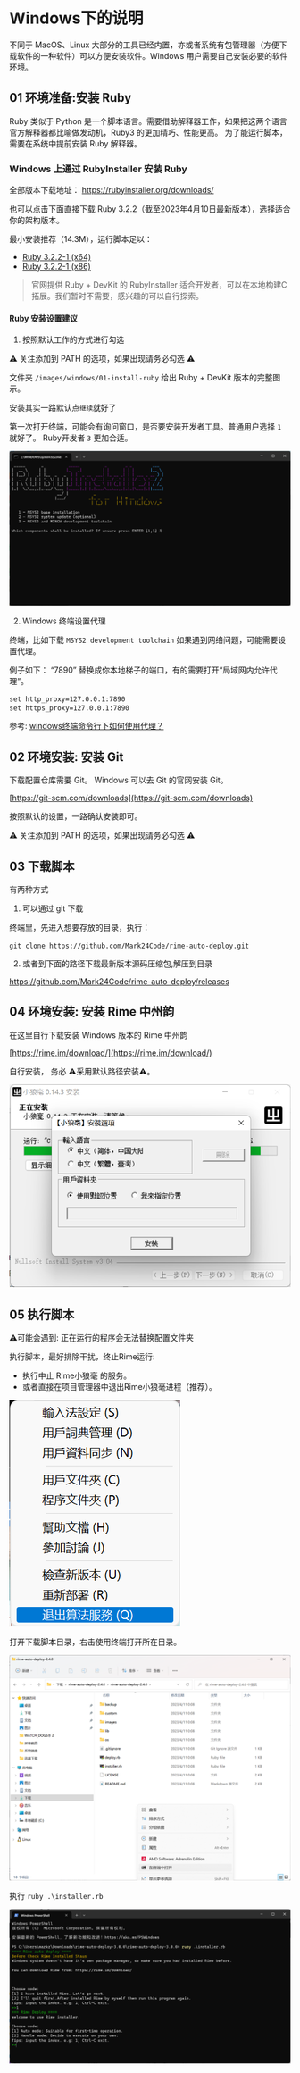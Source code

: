 

# Windows下的说明

不同于 MacOS、Linux 大部分的工具已经内置，亦或者系统有包管理器（方便下载软件的一种软件）可以方便安装软件。Windows 用户需要自己安装必要的软件环境。

## 01 环境准备:安装 Ruby

Ruby 类似于 Python 是一个脚本语言。需要借助解释器工作，如果把这两个语言官方解释器都比喻做发动机，Ruby3 的更加精巧、性能更高。 为了能运行脚本，需要在系统中提前安装 Ruby 解释器。

### Windows 上通过 RubyInstaller 安装 Ruby

全部版本下载地址： https://rubyinstaller.org/downloads/


也可以点击下面直接下载 Ruby 3.2.2（截至2023年4月10日最新版本），选择适合你的架构版本。

最小安装推荐（14.3M），运行脚本足以：

* [ Ruby 3.2.2-1 (x64) ](https://github.com/oneclick/rubyinstaller2/releases/download/RubyInstaller-3.2.2-1/rubyinstaller-3.2.2-1-x64.exe)
* [Ruby 3.2.2-1 (x86) ](https://github.com/oneclick/rubyinstaller2/releases/download/RubyInstaller-3.2.2-1/rubyinstaller-3.2.2-1-x86.exe)


> 官网提供 Ruby + DevKit 的 RubyInstaller 适合开发者，可以在本地构建C拓展。我们暂时不需要，感兴趣的可以自行探索。

####  Ruby 安装设置建议

1. 按照默认工作的方式进行勾选

⚠️ 关注添加到 PATH 的选项，如果出现请务必勾选 ⚠️

文件夹 `/images/windows/01-install-ruby` 给出 Ruby + DevKit 版本的完整图示。

安装其实一路默认点`继续`就好了

第一次打开终端，可能会有询问窗口，是否要安装开发者工具。普通用户选择 `1` 就好了。 Ruby开发者 `3` 更加合适。

![dev-chain](/images/windows/01-install-ruby/step6-dev-chain.png)


2. Windows 终端设置代理


终端，比如下载 `MSYS2 development toolchain` 如果遇到网络问题，可能需要设置代理。

例子如下： “7890” 替换成你本地梯子的端口，有的需要打开“局域网内允许代理”。
```
set http_proxy=127.0.0.1:7890
set https_proxy=127.0.0.1:7890
```

参考:  [windows终端命令行下如何使用代理？ ](https://github.com/shadowsocks/shadowsocks-windows/issues/1489)



## 02 环境安装: 安装 Git

下载配置仓库需要 Git。 Windows 可以去 Git 的官网安装 Git。

[https://git-scm.com/downloads](https://git-scm.com/downloads)

按照默认的设置，一路确认安装即可。

⚠️ 关注添加到 PATH 的选项，如果出现请务必勾选 ⚠️



## 03 下载脚本

有两种方式

1. 可以通过 git 下载

终端里，先进入想要存放的目录，执行：

`git clone https://github.com/Mark24Code/rime-auto-deploy.git`

2. 或者到下面的路径下载最新版本源码压缩包,解压到目录

https://github.com/Mark24Code/rime-auto-deploy/releases



## 04 环境安装: 安装 Rime 中州韵 

在这里自行下载安装 Windows 版本的 Rime 中州韵

[https://rime.im/download/](https://rime.im/download/)

自行安装， 务必 ⚠️采用默认路径安装⚠️。

![default-path](/images/windows/04-install-rime/step1-default-path.png)


## 05 执行脚本

⚠️可能会遇到: 正在运行的程序会无法替换配置文件夹

执行脚本，最好排除干扰，终止Rime运行:

* 执行中止 Rime小狼毫 的服务。
* 或者直接在项目管理器中退出Rime小狼毫进程（推荐）。

![stop-service](/images/windows/05-run-script/step1-quit-servce.png)


打开下载脚本目录，右击使用终端打开所在目录。

![run-script](/images/windows/05-run-script/step2-open-terminal.png)


执行 `ruby .\installer.rb`

![success](/images/windows/05-run-script/step3-success-run.png)
